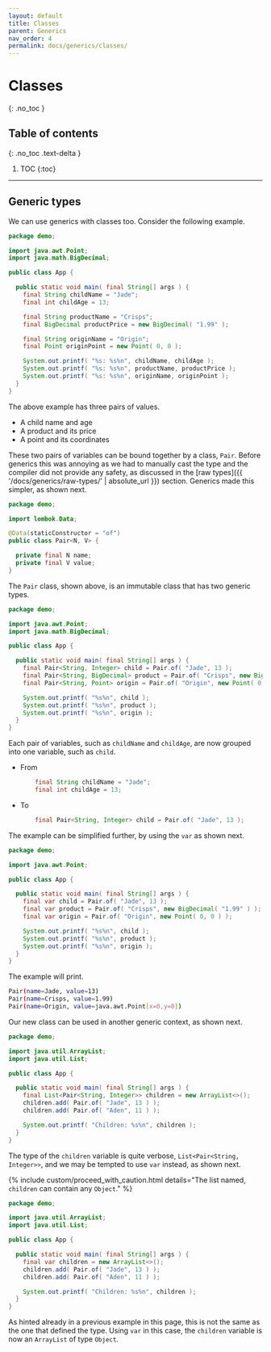 ```yaml
---
layout: default
title: Classes
parent: Generics
nav_order: 4
permalink: docs/generics/classes/
---
```


# Classes
{: .no_toc }

## Table of contents
{: .no_toc .text-delta }

1. TOC
{:toc}

---

## Generic types

We can use generics with classes too.  Consider the following example.

```java
package demo;

import java.awt.Point;
import java.math.BigDecimal;

public class App {

  public static void main( final String[] args ) {
    final String childName = "Jade";
    final int childAge = 13;

    final String productName = "Crisps";
    final BigDecimal productPrice = new BigDecimal( "1.99" );

    final String originName = "Origin";
    final Point originPoint = new Point( 0, 0 );

    System.out.printf( "%s: %s%n", childName, childAge );
    System.out.printf( "%s: %s%n", productName, productPrice );
    System.out.printf( "%s: %s%n", originName, originPoint );
  }
}
```

The above example has three pairs of values.

* A child name and age
* A product and its price
* A point and its coordinates  

These two pairs of variables can be bound together by a class, `Pair`.  Before generics this was annoying as we had to manually cast the type and the compiler did not provide any safety, as discussed in the [raw types]({{ '/docs/generics/raw-types/' | absolute_url }}) section.  Generics made this simpler, as shown next. 

```java
package demo;

import lombok.Data;

@Data(staticConstructor = "of")
public class Pair<N, V> {

  private final N name;
  private final V value;
}
```

The `Pair` class, shown above, is an immutable class that has two generic types.

```java
package demo;

import java.awt.Point;
import java.math.BigDecimal;

public class App {

  public static void main( final String[] args ) {
    final Pair<String, Integer> child = Pair.of( "Jade", 13 );
    final Pair<String, BigDecimal> product = Pair.of( "Crisps", new BigDecimal( "1.99" ) );
    final Pair<String, Point> origin = Pair.of( "Origin", new Point( 0, 0 ) );

    System.out.printf( "%s%n", child );
    System.out.printf( "%s%n", product );
    System.out.printf( "%s%n", origin );
  }
}
```

Each pair of variables, such as `childName` and `childAge`, are now grouped into one variable, such as `child`.

* From
   ```java
       final String childName = "Jade";
       final int childAge = 13;
   ```

* To
   ```java
       final Pair<String, Integer> child = Pair.of( "Jade", 13 );
   ```

The example can be simplified further, by using the `var` as shown next.

```java
package demo;

import java.awt.Point;

public class App {

  public static void main( final String[] args ) {
    final var child = Pair.of( "Jade", 13 );
    final var product = Pair.of( "Crisps", new BigDecimal( "1.99" ) );
    final var origin = Pair.of( "Origin", new Point( 0, 0 ) );

    System.out.printf( "%s%n", child );
    System.out.printf( "%s%n", product );
    System.out.printf( "%s%n", origin );
  }
}
```

The example will print.

```bash
Pair(name=Jade, value=13)
Pair(name=Crisps, value=1.99)
Pair(name=Origin, value=java.awt.Point[x=0,y=0])
```

Our new class can be used in another generic context, as shown next.

```java
package demo;

import java.util.ArrayList;
import java.util.List;

public class App {

  public static void main( final String[] args ) {
    final List<Pair<String, Integer>> children = new ArrayList<>();
    children.add( Pair.of( "Jade", 13 ) );
    children.add( Pair.of( "Aden", 11 ) );

    System.out.printf( "Children: %s%n", children );
  }
}
```

The type of the `children` variable is quite verbose, `List<Pair<String, Integer>>`, and we may be tempted to use `var` instead, as shown next.

{% include custom/proceed_with_caution.html details="The list named, <code>children</code> can contain any <code>Object</code>." %}

```java
package demo;

import java.util.ArrayList;
import java.util.List;

public class App {

  public static void main( final String[] args ) {
    final var children = new ArrayList<>();
    children.add( Pair.of( "Jade", 13 ) );
    children.add( Pair.of( "Aden", 11 ) );

    System.out.printf( "Children: %s%n", children );
  }
}
```

As hinted already in a previous example in this page, this is not the same as the one that defined the type.  Using `var` in this case, the `children` variable is now an `ArrayList` of type `Object`.
